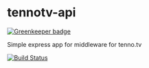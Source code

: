 # tennotv-api

[![Greenkeeper badge](https://badges.greenkeeper.io/WFCD/tennotv-api.svg)](https://greenkeeper.io/)

Simple express app for middleware for tenno.tv


[![Build Status](https://travis-ci.com/WFCD/tennotv-api.svg?branch=master)](https://travis-ci.com/WFCD/tennotv-api)
